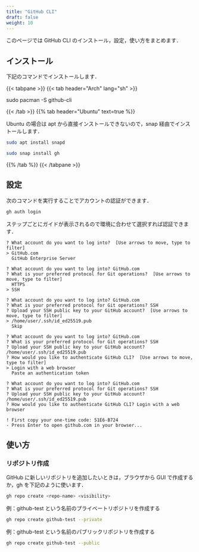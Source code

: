 ```yaml
---
title: "GitHub CLI"
draft: false
weight: 10
---
```

このページでは GitHub CLI のインストール，設定，使い方をまとめます．

## インストール

下記のコマンドでインストールします．

{{< tabpane >}}
{{< tab header="Arch" lang="sh" >}}

sudo pacman -S github-cli

{{< /tab >}}
{{% tab header="Ubuntu" text=true %}}

Ubuntu の場合は apt から直接インストールできないので，snap 経由でインストールします．

```sh
sudo apt install snapd
```

```sh
sudo snap install gh
```

{{% /tab %}}
{{< /tabpane >}}

## 設定

次のコマンドを実行することでアカウントの認証ができます．

```sh
gh auth login
```

ステップごとにガイドが表示されるので環境に合わせて選択すれば認証できます．

```text
? What account do you want to log into?  [Use arrows to move, type to filter]
> GitHub.com
  GitHub Enterprise Server
```

```text
? What account do you want to log into? GitHub.com
? What is your preferred protocol for Git operations?  [Use arrows to move, type to filter]
  HTTPS
> SSH
```

```text
? What account do you want to log into? GitHub.com
? What is your preferred protocol for Git operations? SSH
? Upload your SSH public key to your GitHub account?  [Use arrows to move, type to filter]
> /home/user/.ssh/id_ed25519.pub
  Skip
```

```text
? What account do you want to log into? GitHub.com
? What is your preferred protocol for Git operations? SSH
? Upload your SSH public key to your GitHub account? /home/user/.ssh/id_ed25519.pub
? How would you like to authenticate GitHub CLI?  [Use arrows to move, type to filter]
> Login with a web browser
  Paste an authentication token
```

```text
? What account do you want to log into? GitHub.com
? What is your preferred protocol for Git operations? SSH
? Upload your SSH public key to your GitHub account? /home/user/.ssh/id_ed25519.pub
? How would you like to authenticate GitHub CLI? Login with a web browser

! First copy your one-time code: 51E6-B724
- Press Enter to open github.com in your browser...
```

## 使い方

### **リポジトリ作成**

GitHub に新しいリポジトリを追加したいときは，ブラウザから GUI で作成するか，gh を下記のように使います．

```sh
gh repo create <repo-name> <visibility>
```

例：github-test という名前のプライベートリポジトリを作成する

```sh
gh repo create github-test --private
```

例：github-test という名前のパブリックリポジトリを作成する

```sh
gh repo create github-test --public
```

